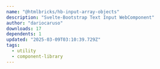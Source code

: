 ```yaml
---
name: "@htmlbricks/hb-input-array-objects"
description: "Svelte-Bootstrap Text Input WebComponent"
author: "dariocaruso"
downloads: 17
dependents: 1
updated: "2025-03-09T03:10:39.729Z"
tags: 
  - utility
  - component-library
---
```


